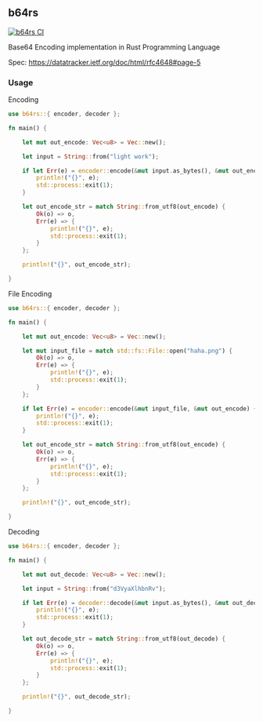 ## b64rs

[![b64rs CI](https://github.com/wuriyanto48/b64rs/actions/workflows/ci.yml/badge.svg?branch=master)](https://github.com/wuriyanto48/b64rs/actions/workflows/ci.yml)

Base64 Encoding implementation in Rust Programming Language

Spec: https://datatracker.ietf.org/doc/html/rfc4648#page-5

### Usage

Encoding
```rust
use b64rs::{ encoder, decoder };

fn main() {

    let mut out_encode: Vec<u8> = Vec::new();

    let input = String::from("light work");

    if let Err(e) = encoder::encode(&mut input.as_bytes(), &mut out_encode) {
        println!("{}", e);
        std::process::exit(1);
    }

    let out_encode_str = match String::from_utf8(out_encode) {
        Ok(o) => o,
        Err(e) => {
            println!("{}", e);
            std::process::exit(1);
        }
    };

    println!("{}", out_encode_str);

}
```

File Encoding
```rust
use b64rs::{ encoder, decoder };

fn main() {

    let mut out_encode: Vec<u8> = Vec::new();

    let mut input_file = match std::fs::File::open("haha.png") {
        Ok(o) => o,
        Err(e) => {
            println!("{}", e);
            std::process::exit(1);
        }
    };

    if let Err(e) = encoder::encode(&mut input_file, &mut out_encode) {
        println!("{}", e);
        std::process::exit(1);
    }

    let out_encode_str = match String::from_utf8(out_encode) {
        Ok(o) => o,
        Err(e) => {
            println!("{}", e);
            std::process::exit(1);
        }
    };

    println!("{}", out_encode_str);

}
```

Decoding
```rust
use b64rs::{ encoder, decoder };

fn main() {

    let mut out_decode: Vec<u8> = Vec::new();

    let input = String::from("d3VyaXlhbnRv");

    if let Err(e) = decoder::decode(&mut input.as_bytes(), &mut out_decode) {
        println!("{}", e);
        std::process::exit(1);
    }

    let out_decode_str = match String::from_utf8(out_decode) {
        Ok(o) => o,
        Err(e) => {
            println!("{}", e);
            std::process::exit(1);
        }
    };

    println!("{}", out_decode_str);

}
```